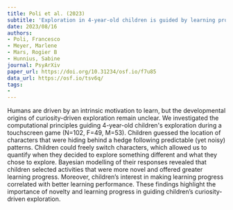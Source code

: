 ```yaml
---
title: Poli et al. (2023)
subtitle: 'Exploration in 4-year-old children is guided by learning progress and novelty'
date: 2023/08/16
authors:
- Poli, Francesco
- Meyer, Marlene
- Mars, Rogier B
- Hunnius, Sabine
journal: PsyArXiv
paper_url: https://doi.org/10.31234/osf.io/f7u85
data_url: https://osf.io/tsv6q/
tags:
- 
---
```


Humans are driven by an intrinsic motivation to learn, but the developmental origins of curiosity-driven exploration remain unclear. We investigated the computational principles guiding 4-year-old children's exploration during a touchscreen game (N=102, F=49, M=53). Children guessed the location of characters that were hiding behind a hedge following predictable (yet noisy) patterns. Children could freely switch characters, which allowed us to quantify when they decided to explore something different and what they chose to explore. Bayesian modelling of their responses revealed that children selected activities that were more novel and offered greater learning progress. Moreover, children’s interest in making learning progress correlated with better learning performance. These findings highlight the importance of novelty and learning progress in guiding children’s curiosity-driven exploration.
